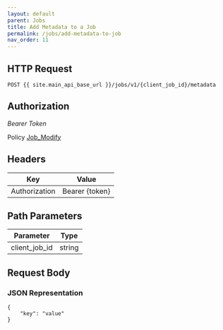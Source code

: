 ```yaml
---
layout: default
parent: Jobs
title: Add Metadata to a Job
permalink: /jobs/add-metadata-to-job
nav_order: 11
---
```


## HTTP Request

```
POST {{ site.main_api_base_url }}/jobs/v1/{client_job_id}/metadata
```
## Authorization

*Bearer Token*

Policy
[Job_Modify]({{site.url}}{{site.baseurl}}/authentication/policies#job_modify)

## Headers

| Key     | Value        |
| ----------- | ----------- |
| Authorization | Bearer {token}      |

## Path Parameters

| Parameter   | Type        |
| ----------- | ----------- |
| client_job_id | string      |

## Request Body
### JSON Representation
```
{
    "key": "value"
}
```